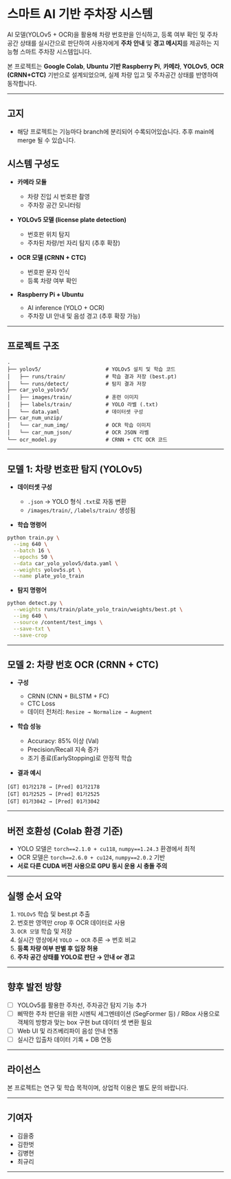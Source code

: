 # 스마트 AI 기반 주차장 시스템

AI 모델(YOLOv5 + OCR)을 활용해 차량 번호판을 인식하고, 등록 여부 확인 및 주차 공간 상태를 실시간으로 판단하여 사용자에게 **주차 안내** 및 **경고 메시지**를 제공하는 지능형 스마트 주차장 시스템입니다. 

본 프로젝트는 **Google Colab**, **Ubuntu 기반 Raspberry Pi**, **카메라**, **YOLOv5**, **OCR (CRNN+CTC)** 기반으로 설계되었으며, 실제 차량 입고 및 주차공간 상태를 반영하여 동작합니다.

---
## 고지
- 해당 프로젝트는 기능마다 branch에 분리되어 수록되어있습니다. 추후 main에 merge 될 수 있습니다. 


## 시스템 구성도

- **카메라 모듈**  
  - 차량 진입 시 번호판 촬영
  - 주차장 공간 모니터링

- **YOLOv5 모델 (license plate detection)**  
  - 번호판 위치 탐지
  - 주차된 차량/빈 자리 탐지 (추후 확장)

- **OCR 모델 (CRNN + CTC)**  
  - 번호판 문자 인식
  - 등록 차량 여부 확인

- **Raspberry Pi + Ubuntu**  
  - AI inference (YOLO + OCR)
  - 주차장 UI 안내 및 음성 경고 (추후 확장 가능)

---

## 프로젝트 구조

```text
.
├── yolov5/                     # YOLOv5 설치 및 학습 코드
│   ├── runs/train/             # 학습 결과 저장 (best.pt)
│   └── runs/detect/            # 탐지 결과 저장
├── car_yolo_yolov5/           
│   ├── images/train/           # 훈련 이미지
│   ├── labels/train/           # YOLO 라벨 (.txt)
│   └── data.yaml               # 데이터셋 구성
├── car_num_unzip/             
│   └── car_num_img/            # OCR 학습 이미지
│   └── car_num_json/           # OCR JSON 라벨
└── ocr_model.py                # CRNN + CTC OCR 코드
```

---

## 모델 1: 차량 번호판 탐지 (YOLOv5)

- **데이터셋 구성**
  - `.json` → YOLO 형식 `.txt`로 자동 변환
  - `/images/train/`, `/labels/train/` 생성됨

- **학습 명령어**
```bash
python train.py \
  --img 640 \
  --batch 16 \
  --epochs 50 \
  --data car_yolo_yolov5/data.yaml \
  --weights yolov5s.pt \
  --name plate_yolo_train
```

- **탐지 명령어**
```bash
python detect.py \
  --weights runs/train/plate_yolo_train/weights/best.pt \
  --img 640 \
  --source /content/test_imgs \
  --save-txt \
  --save-crop
```

---

## 모델 2: 차량 번호 OCR (CRNN + CTC)

- **구성**
  - CRNN (CNN + BiLSTM + FC)
  - CTC Loss
  - 데이터 전처리: `Resize → Normalize → Augment`

- **학습 성능**
  - Accuracy: 85% 이상 (Val)
  - Precision/Recall 지속 증가
  - 조기 종료(EarlyStopping)로 안정적 학습

- **결과 예시**
```text
[GT] 01가2178 → [Pred] 01가2178
[GT] 01가2525 → [Pred] 01가2525
[GT] 01가3042 → [Pred] 01가3042
```

---

## 버전 호환성 (Colab 환경 기준)

- YOLO 모델은 `torch==2.1.0 + cu118`, `numpy==1.24.3` 환경에서 최적
- OCR 모델은 `torch==2.6.0 + cu124`, `numpy==2.0.2` 기반
- **서로 다른 CUDA 버전 사용으로 GPU 동시 운용 시 충돌 주의**

---

## 실행 순서 요약

1. `YOLOv5` 학습 및 best.pt 추출
2. 번호판 영역만 crop 후 OCR 데이터로 사용
3. `OCR 모델` 학습 및 저장
4. 실시간 영상에서 `YOLO → OCR` 추론 → 번호 비교
5. **등록 차량 여부 판별 후 입장 허용**
6. **주차 공간 상태를 YOLO로 판단 → 안내 or 경고**

---

## 향후 발전 방향

- [ ] YOLOv5를 활용한 주차선, 주차공간 탐지 기능 추가
- [ ] 삐딱한 주차 판단을 위한 시멘틱 세그멘테이션 (SegFormer 등) / RBox 사용으로 객체의 방향과 맞는 box 구현 but 데이터 셋 변환 필요
- [ ] Web UI 및 라즈베리파이 음성 안내 연동
- [ ] 실시간 입출차 데이터 기록 + DB 연동

---

## 라이선스

본 프로젝트는 연구 및 학습 목적이며, 상업적 이용은 별도 문의 바랍니다.

---

## 기여자

- 김을중
- 김한벗
- 김병현
- 최규리

---
